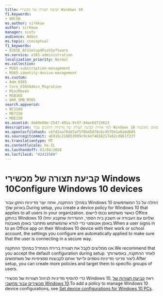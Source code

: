 ```yaml
---
title: קביעת תצורה של מכשירי Windows 10
f1.keywords:
- NOCSH
ms.author: sirkkuw
author: sirkkuw
manager: scotv
audience: Admin
ms.topic: conceptual
f1_keywords:
- O365E_BCSSetup4PushSoftware
ms.service: o365-administration
localization_priority: Normal
ms.collection:
- M365-subscription-management
- M365-identity-device-management
ms.custom:
- Adm_O365
- Core_O365Admin_Migration
- MiniMaven
- MSB365
- OKR_SMB_M365
search.appverid:
- BCS160
- MET150
- MOE150
ms.assetid: da60e08e-2547-491a-9c97-94ac6d715623
description: למד אודות קביעת תצורה של מדיניות התקנים עבור Windows 10 החלים על כל המשתמשים בארגון שלך ומבטיחים שהם יתחברו באופן מאובטח.
ms.openlocfilehash: c6fd2aa76dd7af570bd5d78c6c457041e6a8d605
ms.sourcegitcommit: ab916c216053999c9c4ef4838217e82cd861f23f
ms.translationtype: MT
ms.contentlocale: he-IL
ms.lasthandoff: 03/04/2020
ms.locfileid: "42415584"
---
```

# <a name="configure-windows-10-devices"></a><span data-ttu-id="9032e-103">קביעת תצורה של מכשירי Windows 10</span><span class="sxs-lookup"><span data-stu-id="9032e-103">Configure Windows 10 devices</span></span>

<span data-ttu-id="9032e-104">במהלך ההתקנה, אתה יוצר מדיניות התקן עבור Windows 10 החלה על כל המשתמשים בארגון שלך.</span><span class="sxs-lookup"><span data-stu-id="9032e-104">During setup, you create a device policy for Windows 10 that applies to all users in your organization.</span></span> <span data-ttu-id="9032e-105">כאשר משתמש נכנס ליישום Office בהתקן Windows 10 שלהם עם העבודה או חשבון בית הספר, ההגדרות שתקבע יוחלו באופן אוטומטי כדי לוודא שהמשתמש מתחבר באופן מאובטח.</span><span class="sxs-lookup"><span data-stu-id="9032e-105">When a user signs in to an Office app on their Windows 10 device with their work or school account, the settings you configure are automatically applied to make sure that the user is connecting in a secure way.</span></span>
  
<span data-ttu-id="9032e-106">אנו ממליצים לקבל את תצורת ברירת המחדל במהלך ההתקנה.</span><span class="sxs-lookup"><span data-stu-id="9032e-106">We recommend that you accept the default configuration during setup.</span></span> <span data-ttu-id="9032e-107">לאחר ההתקנה, באפשרותך ליצור פריטי מדיניות נוספים ולייעד אותם לקבוצות ספציפיות של משתמשים.</span><span class="sxs-lookup"><span data-stu-id="9032e-107">After setup, you can create more policies and target them to specific groups of users.</span></span>
  
<span data-ttu-id="9032e-108">כדי להוסיף מדיניות לניהול תצורות של מכשירי Windows 10, ראה [קביעת תצורות של מכשירים עבור מחשבי Windows 10](protection-settings-for-windows-10-pcs.md).</span><span class="sxs-lookup"><span data-stu-id="9032e-108">To add a policy to manage Windows 10 device configurations, see [Set device configurations for Windows 10 PCs](protection-settings-for-windows-10-pcs.md).</span></span>
  

